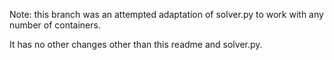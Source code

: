 Note: this branch was an attempted adaptation of solver.py to work with any number of containers.

It has no other changes other than this readme and solver.py.